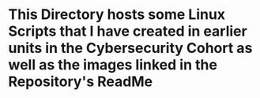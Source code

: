 # This Directory hosts some Linux Scripts that I have created in earlier units in the Cybersecurity Cohort as well as the images linked in the Repository's ReadMe
